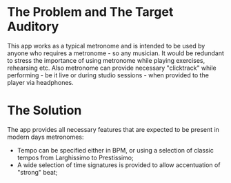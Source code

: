 The Problem and The Target Auditory
===================================
This app works as a typical metronome and is intended to be used by anyone who requires a metronome - so any musician. It would be redundant to stress the importance of using metronome while playing exercises, rehearsing etc. Also metronome can provide necessary "clicktrack" while performing - be it live or during studio sessions - when provided to the player via headphones.

The Solution
============
The app provides all necessary features that are expected to be present in modern days metronomes:
- Tempo can be specified either in BPM, or using a selection of classic tempos from Larghissimo to Prestissimo;
- A wide selection of time signatures is provided to allow accentuation of "strong" beat;
